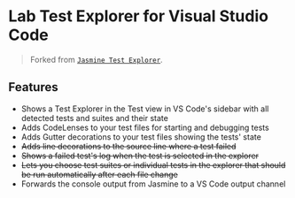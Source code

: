 # Lab Test Explorer for Visual Studio Code

> Forked from [`Jasmine Test Explorer`](https://github.com/hbenl/vscode-jasmine-test-adapter).

<!-- Run your Jasmine tests in Node using the 
[Test Explorer UI](https://marketplace.visualstudio.com/items?itemName=hbenl.vscode-test-explorer).

![Screenshot](img/screenshot.png) -->

## Features
* Shows a Test Explorer in the Test view in VS Code's sidebar with all detected tests and suites and their state
* Adds CodeLenses to your test files for starting and debugging tests
* Adds Gutter decorations to your test files showing the tests' state
* ~~Adds line decorations to the source line where a test failed~~
* ~~Shows a failed test's log when the test is selected in the explorer~~
* ~~Lets you choose test suites or individual tests in the explorer that should be run automatically after each file change~~
* Forwards the console output from Jasmine to a VS Code output channel
<!-- 
## Getting started
* Install the extension
* Restart VS Code and open the Test view
* Run / Debug your tests using the ![Run](img/run.png) / ![Debug](img/debug.png) icons in the Test Explorer or the CodeLenses in your test file

## Typescript support
If your tests are written in Typescript, install the `ts-node` npm package (if you haven't done so already) and set the `jasmineExplorer.nodeArgv` configuration property to `["-r", "ts-node/register"]`.
This is equivalent to running Jasmine with the command line 
```
node -r ts-node/register ./node_modules/.bin/jasmine
```
Note that breakpoints may not work initially (this is a known limitation when debugging with `ts-node` in VS Code), so you may have to use `debugger` statements instead.

## Configuration

### Custom debugger configuration

If you want to customize the configuration used for debugging your tests (e.g. to set `sourceMapPathOverrides`
or `skipFiles`), you can do so by creating a debugging configuration in your `launch.json` and setting
`jasmineExplorer.debuggerConfig` to the name of your debugging configuration.
Here's the default debugging configuration used by this adapter:
```
{
  "name": "Debug Jasmine Tests",
  "type": "pwa-node",
  "request": "attach",
  "port": 9229,
  "continueOnAttach": true,
  "autoAttachChildProcesses": false,
  "skipFiles": [
    "<node_internals>/**"
  ]
}
```

### Other options

Property                            | Description
------------------------------------|---------------------------------------------------------------
`jasmineExplorer.cwd`               | The working directory where Jasmine is run (relative to the workspace folder). Note that the path to the Jasmine config file and the paths within that file are relative to this directory.
`jasmineExplorer.config`            | The location of the Jasmine config file (relative to the working directory) (default: `"spec/support/jasmine.json"`)
`jasmineExplorer.env`               | Environment variables to be set when running the tests
`jasmineExplorer.nodePath`          | The path to the node executable to use. By default it will attempt to find it on your PATH, if it can't find it or if this option is set to `null`, it will use the one shipped with VS Code
`jasmineExplorer.nodeArgv`          | The arguments to the node executable to use
`jasmineExplorer.jasminePath`       | The path to the jasmine package to use (relative to the workspace folder). By default (or if this option is set to `null`) it uses a bundled version of jasmine, to use the one installed in your project's node_modules folder, set this option to \"node_modules/jasmine\". This is necessary if you want to use the `requires` property in `jasmine.json` to load packages installed locally in your project's `node_modules` folder.
`jasmineExplorer.debuggerPort`      | The port for running the debug sessions (default: `9229`)
`jasmineExplorer.breakOnFirstLine`  | Setting to `true` injects a breakpoint at the first line of your test, (default: `false`)
`jasmineExplorer.debuggerSkipFiles` | An array of glob patterns for files to skip when debugging (default: `[]`)
`testExplorer.codeLens`             | Show a CodeLens above each test or suite for running or debugging the tests
`testExplorer.gutterDecoration`     | Show the state of each test in the editor using Gutter Decorations
`testExplorer.onStart`              | Retire or reset all test states whenever a test run is started
`testExplorer.onReload`             | Retire or reset all test states whenever the test tree is reloaded

## Commands

The following commands are available in VS Code's command palette, use the ID to add them to your keyboard shortcuts:

ID                                 | Command
-----------------------------------|--------------------------------------------
`test-explorer.reload`             | Reload tests
`test-explorer.run-all`            | Run all tests
`test-explorer.run-file`           | Run tests in current file
`test-explorer.run-test-at-cursor` | Run the test at the current cursor position
`test-explorer.cancel`             | Cancel running tests

## Troubleshooting
All console output from Jasmine is forwarded to a VS Code output channel called "Jasmine Tests", this is often useful in tracking down problems.

If the "Jasmine Tests" output channel doesn't show up, the Test view doesn't show your tests or anything else doesn't work as expected (and can't be explained from Jasmine's console output), you can turn on diagnostic logging using one of the following configuration options
(note: in multi-root workspaces, these options are always taken from the first workspace folder):
* `jasmineExplorer.logpanel`: Write diagnotic logs to an output panel called "Jasmine Explorer Log"
* `jasmineExplorer.logfile`: Write diagnostic logs to the given file

There is a [bug in Node >= 10.6](https://github.com/nodejs/node/issues/21671) that breaks this adapter.
If you're using a version of Node affected by this bug, add `"jasmineExplorer.nodePath": null` to your configuration as a workaround.

If you think you've found a bug, please [file a bug report](https://github.com/hbenl/vscode-jasmine-test-adapter/issues) and attach the diagnostic logs. -->
